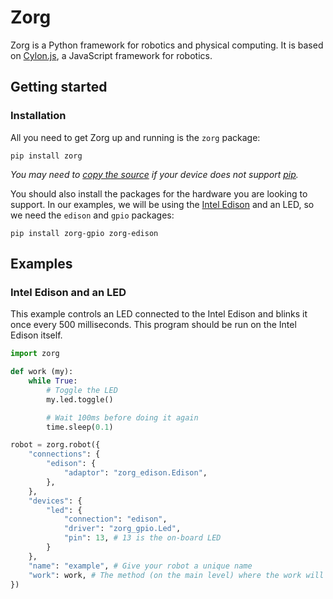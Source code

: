 # Zorg

Zorg is a Python framework for robotics and physical computing. It is based on
[Cylon.js][cylon.js], a JavaScript framework for robotics.

## Getting started

### Installation

All you need to get Zorg up and running is the `zorg` package:

```
pip install zorg
```

_You may need to [copy the source][zorg-source] if your device does not
support [pip][pip]._

You should also install the packages for the hardware you are looking to support. In our examples, we will be using the [Intel Edison][intel-edison] and an LED, so we need the `edison` and `gpio` packages:

```
pip install zorg-gpio zorg-edison
```

## Examples

### Intel Edison and an LED

This example controls an LED connected to the Intel Edison and blinks it once every 500 milliseconds. This program should be run on the Intel Edison itself.

```python
import zorg

def work (my):
    while True:
        # Toggle the LED
        my.led.toggle()

        # Wait 100ms before doing it again
        time.sleep(0.1)

robot = zorg.robot({
    "connections": {
        "edison": {
            "adaptor": "zorg_edison.Edison",
        },
    },
    "devices": {
        "led": {
            "connection": "edison",
            "driver": "zorg_gpio.Led",
            "pin": 13, # 13 is the on-board LED
        }
    },
    "name": "example", # Give your robot a unique name
    "work": work, # The method (on the main level) where the work will be done
})
```

[cylon.js]: https://github.com/hybridgroup/cylon/
[intel-edison]: https://www-ssl.intel.com/content/www/us/en/do-it-yourself/edison.html
[pip]: https://pip.pypa.io/en/stable/
[zorg-source]: https://github.com/gunthercox/zorg/archive/master.zip
